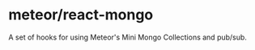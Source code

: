 meteor/react-mongo
==================

A set of hooks for using Meteor's Mini Mongo Collections and pub/sub.
